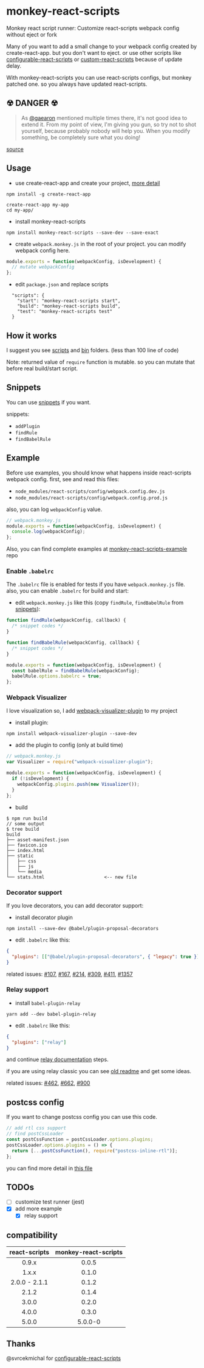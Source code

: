 # monkey-react-scripts

Monkey react script runner: Customize react-scripts webpack config without eject or fork

Many of you want to add a small change to your webpack config created by create-react-app. but you don't want to eject. or
use other scripts like [configurable-react-scripts][configurable-react-scripts] or
[custom-react-scripts][custom-react-scripts] because of update delay.

With monkey-react-scripts you can use react-scripts configs, but monkey patched one. so you always have updated
react-scripts.

## ☢ DANGER ☢

> As [@gaearon](https://github.com/gaearon) mentioned multiple times there, it's not good idea to extend it. From my
> point of view, I'm giving you gun, so try not to shot yourself, because probably nobody will help you. When you modify
> something, be completely sure what you doing!

[source][configurable-react-scripts]

## Usage

- use create-react-app and create your project, [more detail][create-react-app]

```
npm install -g create-react-app

create-react-app my-app
cd my-app/
```

- install monkey-react-scripts

```
npm install monkey-react-scripts --save-dev --save-exact
```

- create `webpack.monkey.js` in the root of your project. you can modify webpack config here.

```js
module.exports = function(webpackConfig, isDevelopment) {
  // mutate webpackConfig
};
```

- edit `package.json` and replace scripts

```
  "scripts": {
    "start": "monkey-react-scripts start",
    "build": "monkey-react-scripts build",
    "test": "monkey-react-scripts test"
  }
```

## How it works

I suggest you see [scripts](scripts) and [bin](bin) folders. (less than 100 line of code)

Note: returned value of `require` function is mutable. so you can mutate that before real build/start script.

## Snippets

You can use [snippets](snippets/cra-4.x.x.md) if you want.

snippets:

- `addPlugin`
- `findRule`
- `findBabelRule`

## Example

Before use examples, you should know what happens inside react-scripts webpack config.
first, see and read this files:

- `node_modules/react-scripts/config/webpack.config.dev.js`
- `node_modules/react-scripts/config/webpack.config.prod.js`

also, you can log `webpackConfig` value.

```js
// webpack.monkey.js
module.exports = function(webpackConfig, isDevelopment) {
  console.log(webpackConfig);
};
```

Also, you can find complete examples at [monkey-react-scripts-example] repo

### Enable `.babelrc`

The `.babelrc` file is enabled for tests if you have `webpack.monkey.js` file. also, you can enable `.babelrc` for build and start:

- edit `webpack.monkey.js` like this (copy `findRule`, `findBabelRule` from [snippets](snippets/cra-4.x.x.md)):

```js
function findRule(webpackConfig, callback) {
  /* snippet codes */
}

function findBabelRule(webpackConfig, callback) {
  /* snippet codes */
}

module.exports = function(webpackConfig, isDevelopment) {
  const babelRule = findBabelRule(webpackConfig);
  babelRule.options.babelrc = true;
};
```

### Webpack Visualizer

I love visualization so, I add [webpack-visualizer-plugin][webpack-visualizer] to my project

- install plugin:

```
npm install webpack-visualizer-plugin --save-dev
```

- add the plugin to config (only at build time)

```js
// webpack.monkey.js
var Visualizer = require("webpack-visualizer-plugin");

module.exports = function(webpackConfig, isDevelopment) {
  if (!isDevelopment) {
    webpackConfig.plugins.push(new Visualizer());
  }
};
```

- build

```
$ npm run build
// some output
$ tree build
build
├── asset-manifest.json
├── favicon.ico
├── index.html
├── static
│   ├── css
│   ├── js
│   └── media
└── stats.html                      <-- new file
```

### Decorator support

If you love decorators, you can add decorator support:

- install decorator plugin

```
npm install --save-dev @babel/plugin-proposal-decorators
```

- edit `.babelrc` like this:

```json
{
  "plugins": [["@babel/plugin-proposal-decorators", { "legacy": true }]]
}
```

related issues: [#107][107], [#167][167], [#214][214], [#309][309], [#411][411], [#1357][1357]

### Relay support

- install `babel-plugin-relay`

```
yarn add --dev babel-plugin-relay
```

- edit `.babelrc` like this:

```json
{
  "plugins": ["relay"]
}
```

and continue [relay documentation][relay-setup] steps.

if you are using relay classic you can see [old readme][old-relay-support] and get some ideas.

related issues: [#462][462], [#662][662], [#900][900]

## postcss config

If you want to change postcss config you can use this code.

```js
// add rtl css support
// find postCssLoader
const postCssFunction = postCssLoader.options.plugins;
postCssLoader.options.plugins = () => {
  return [...postCssFunction(), require("postcss-inline-rtl")];
};
```

you can find more detail in [this file][css-patch]

## TODOs

- [ ] customize test runner (jest)
- [x] add more example
  - [x] relay support

## compatibility

| react-scripts | monkey-react-scripts |
| :-----------: | :------------------: |
|     0.9.x     |        0.0.5         |
|     1.x.x     |        0.1.0         |
| 2.0.0 - 2.1.1 |        0.1.2         |
|     2.1.2     |        0.1.4         |
|     3.0.0     |        0.2.0         |
|     4.0.0     |        0.3.0         |
|     5.0.0     |       5.0.0-0        |

## Thanks

@svrcekmichal for [configurable-react-scripts][configurable-react-scripts]

[create-react-app]: https://github.com/facebookincubator/create-react-app#tldr
[webpack-visualizer]: https://github.com/chrisbateman/webpack-visualizer
[configurable-react-scripts]: https://github.com/svrcekmichal/configurable-react-scripts
[custom-react-scripts]: https://github.com/kitze/custom-react-scripts
[relay-setup]: https://facebook.github.io/relay/docs/en/installation-and-setup.html
[monkey-react-scripts-example]: https://github.com/monkey-patches/monkey-react-scripts-example
[old-relay-support]: https://github.com/monkey-patches/monkey-react-scripts/blob/b7380bbb873d637cdd6cf911de9f696b90b608fe/README.md#relay-support
[css-patch]: https://github.com/monkey-patches/monkey-react-scripts-example/blob/d759030325ca2d638b1ea0dd44e51655b88d5022/webpack-helpers/cssPatch.js
[107]: https://github.com/facebookincubator/create-react-app/issues/107
[167]: https://github.com/facebookincubator/create-react-app/issues/167
[214]: https://github.com/facebookincubator/create-react-app/issues/214
[309]: https://github.com/facebookincubator/create-react-app/issues/309
[411]: https://github.com/facebookincubator/create-react-app/issues/411
[1357]: https://github.com/facebookincubator/create-react-app/issues/1357
[462]: https://github.com/facebookincubator/create-react-app/issues/462
[662]: https://github.com/facebookincubator/create-react-app/pull/662
[900]: https://github.com/facebookincubator/create-react-app/issues/900
